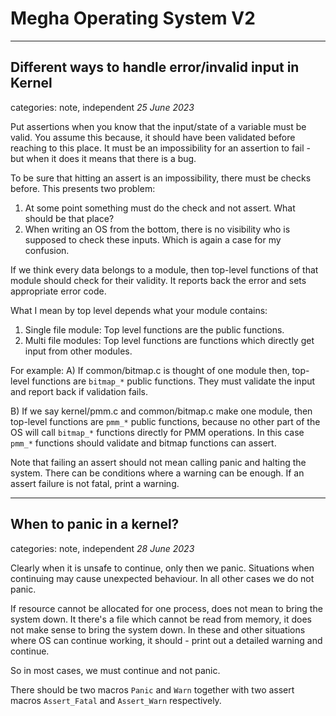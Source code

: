 # Megha Operating System V2
------------------------------------------------------------------------------

##  Different ways to handle error/invalid input in Kernel
categories: note, independent
_25 June 2023_

Put assertions when you know that the input/state of a variable must be valid. You assume this
because, it should have been validated before reaching to this place. It must be an impossibility
for an assertion to fail - but when it does it means that there is a bug.

To be sure that hitting an assert is an impossibility, there must be checks before. This presents
two problem:
1. At some point something must do the check and not assert. What should be that place?
2. When writing an OS from the bottom, there is no visibility who is supposed to check these inputs.
   Which is again a case for my confusion.

If we think every data belongs to a module, then top-level functions of that module should check for
their validity. It reports back the error and sets appropriate error code.

What I mean by top level depends what your module contains:
1. Single file module: Top level functions are the public functions.
2. Multi file modules: Top level functions are functions which directly get input from other
   modules.

For example:
A) If common/bitmap.c is thought of one module then, top-level functions are `bitmap_*` public
   functions. They must validate the input and report back if validation fails.

B) If we say kernel/pmm.c and common/bitmap.c make one module, then top-level functions are `pmm_*`
   public functions, because no other part of the OS will call `bitmap_*` functions directly for PMM
   operations. In this case `pmm_*` functions should validate and bitmap functions can assert.

Note that failing an assert should not mean calling panic and halting the system. There can be
conditions where a warning can be enough. If an assert failure is not fatal, print a warning.

------------------------------------------------------------------------------

## When to panic in a kernel?
categories: note, independent
_28 June 2023_

Clearly when it is unsafe to continue, only then we panic. Situations when continuing may cause
unexpected behaviour. In all other cases we do not panic.

If resource cannot be allocated for one process, does not mean to bring the system down. It there's
a file which cannot be read from memory, it does not make sense to bring the system down. In these
and other situations where OS can continue working, it should - print out a detailed warning and
continue.

So in most cases, we must continue and not panic.

There should be two macros `Panic` and `Warn` together with two assert macros `Assert_Fatal` and
`Assert_Warn` respectively.
